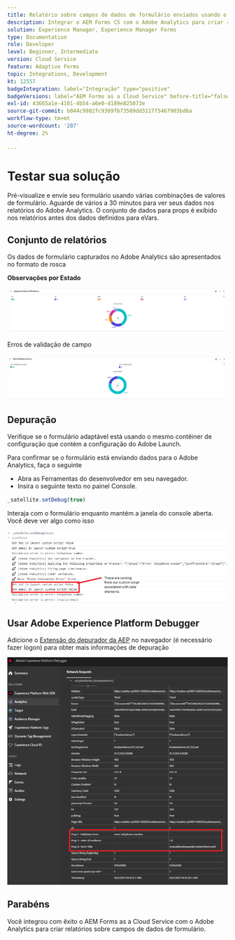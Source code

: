 ```yaml
---
title: Relatório sobre campos de dados de formulário enviados usando o Adobe Analytics
description: Integrar o AEM Forms CS com o Adobe Analytics para criar relatórios sobre campos de dados de formulário
solution: Experience Manager, Experience Manager Forms
type: Documentation
role: Developer
level: Beginner, Intermediate
version: Cloud Service
feature: Adaptive Forms
topic: Integrations, Development
kt: 12557
badgeIntegration: label="Integração" type="positive"
badgeVersions: label="AEM Forms as a Cloud Service" before-title="false"
exl-id: 43665a1e-4101-4b54-a6e0-d189e825073e
source-git-commit: b044c9982fc9309fb73509dd3117f5467903bd6a
workflow-type: tm+mt
source-wordcount: '207'
ht-degree: 2%

---
```


# Testar sua solução

Pré-visualize e envie seu formulário usando várias combinações de valores de formulário. Aguarde de vários a 30 minutos para ver seus dados nos relatórios do Adobe Analytics. O conjunto de dados para props é exibido nos relatórios antes dos dados definidos para eVars.

## Conjunto de relatórios

Os dados de formulário capturados no Adobe Analytics são apresentados no formato de rosca

**Observações por Estado**

![applicantsbystate](assets/donut.png)

Erros de validação de campo

![erro de validação de campo](assets/donut-field-validation.png)

## Depuração

Verifique se o formulário adaptável está usando o mesmo contêiner de configuração que contém a configuração do Adobe Launch.

Para confirmar se o formulário está enviando dados para o Adobe Analytics, faça o seguinte

* Abra as Ferramentas do desenvolvedor em seu navegador.
* Insira o seguinte texto no painel Console.

```javascript
_satellite.setDebug(true)
```

Interaja com o formulário enquanto mantém a janela do console aberta. Você deve ver algo como isso

![console-debug](assets/debug.png)

## Usar Adobe Experience Platform Debugger

Adicione o [Extensão do depurador da AEP](https://experienceleague.adobe.com/docs/experience-platform/debugger/home.html) no navegador (é necessário fazer logon) para obter mais informações de depuração

![platform-debugger](assets/platform-debugger.png)

## Parabéns

Você integrou com êxito o AEM Forms as a Cloud Service com o Adobe Analytics para criar relatórios sobre campos de dados de formulário.